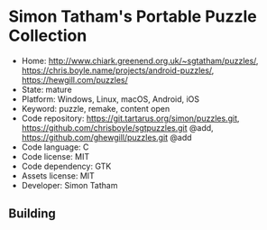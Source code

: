 # Simon Tatham's Portable Puzzle Collection

- Home: http://www.chiark.greenend.org.uk/~sgtatham/puzzles/, https://chris.boyle.name/projects/android-puzzles/, https://hewgill.com/puzzles/
- State: mature
- Platform: Windows, Linux, macOS, Android, iOS
- Keyword: puzzle, remake, content open
- Code repository: https://git.tartarus.org/simon/puzzles.git, https://github.com/chrisboyle/sgtpuzzles.git @add, https://github.com/ghewgill/puzzles.git @add
- Code language: C
- Code license: MIT
- Code dependency: GTK
- Assets license: MIT
- Developer: Simon Tatham

## Building
